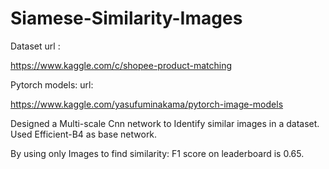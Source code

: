 # Siamese-Similarity-Images

Dataset url :

https://www.kaggle.com/c/shopee-product-matching

Pytorch models: url:

https://www.kaggle.com/yasufuminakama/pytorch-image-models


Designed a Multi-scale Cnn network to Identify similar images in a dataset. Used Efficient-B4 as base network.

By using only Images to find similarity: F1 score on leaderboard is 0.65.
